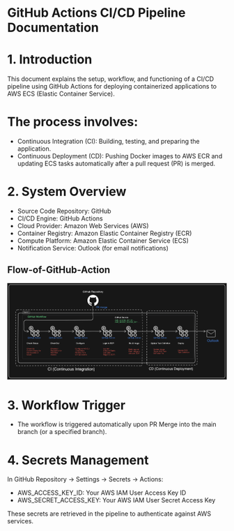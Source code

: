 # GitHub Actions CI/CD Pipeline Documentation
# 1. Introduction
This document explains the setup, workflow, and functioning of a CI/CD pipeline using GitHub Actions for deploying containerized applications to AWS ECS (Elastic Container Service).
# The process involves:
  * Continuous Integration (CI): Building, testing, and preparing the application.
  * Continuous Deployment (CD): Pushing Docker images to AWS ECR and updating ECS tasks automatically after a pull request (PR) is merged.
# 2. System Overview
  * Source Code Repository: GitHub
  * CI/CD Engine: GitHub Actions
  * Cloud Provider: Amazon Web Services (AWS)
  * Container Registry: Amazon Elastic Container Registry (ECR)
  * Compute Platform: Amazon Elastic Container Service (ECS)
  * Notification Service: Outlook (for email notifications)

## Flow-of-GitHub-Action
![Flow of GitHub Action Diagram](Flow-of-GitHub-Actions.png) 
# 3. Workflow Trigger
  * The workflow is triggered automatically upon PR Merge into the main branch (or a specified branch).
   
# 4. Secrets Management
In GitHub Repository → Settings → Secrets → Actions:

* AWS_ACCESS_KEY_ID: Your AWS IAM User Access Key ID
* AWS_SECRET_ACCESS_KEY: Your AWS IAM User Secret Access Key

These secrets are retrieved in the pipeline to authenticate against AWS services.
